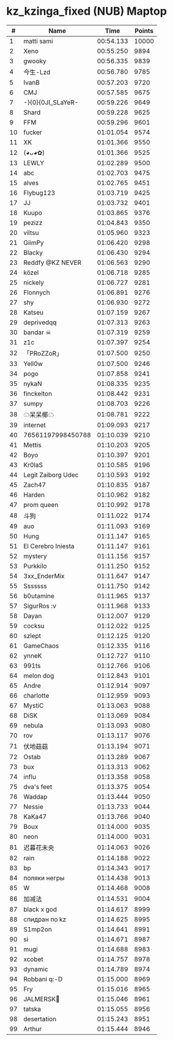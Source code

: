 # kz_kzinga_fixed (NUB) Maptop

|  # | Name | Time | Points |
|-------------- | -------------- | -------------- | -------------- | 
| 1 | matti sami | 00:54.133 | 10000 | 
| 2 | Xeno | 00:55.250 | 9894 | 
| 3 | gwooky | 00:56.335 | 9839 | 
| 4 | 今生-Lzd | 00:56.780 | 9785 | 
| 5 | IvanB | 00:57.203 | 9720 | 
| 6 | CMJ | 00:57.585 | 9675 | 
| 7 | -}{0}{0JI_SLaYeR- | 00:59.226 | 9649 | 
| 8 | Shard | 00:59.228 | 9625 | 
| 9 | FFM | 00:59.296 | 9601 | 
| 10 | fucker | 01:01.054 | 9574 | 
| 11 | XK | 01:01.366 | 9550 | 
| 12 | (◕ᴗ◕✿) | 01:01.366 | 9525 | 
| 13 | LEWLY | 01:02.289 | 9500 | 
| 14 | abc | 01:02.703 | 9475 | 
| 15 | alves | 01:02.765 | 9451 | 
| 16 | Flybug123 | 01:03.719 | 9425 | 
| 17 | JJ | 01:03.732 | 9401 | 
| 18 | Kuupo | 01:03.865 | 9376 | 
| 19 | pezizz | 01:04.843 | 9350 | 
| 20 | viltsu | 01:05.960 | 9323 | 
| 21 | GiimPy | 01:06.420 | 9298 | 
| 22 | Blacky | 01:06.430 | 9294 | 
| 23 | Reddfy @KZ NEVER | 01:06.563 | 9290 | 
| 24 | közel | 01:06.718 | 9285 | 
| 25 | nickely | 01:06.727 | 9281 | 
| 26 | Flonnych | 01:06.891 | 9276 | 
| 27 | shy | 01:06.930 | 9272 | 
| 28 | Katseu | 01:07.159 | 9267 | 
| 29 | deprivedqq | 01:07.313 | 9263 | 
| 30 | bandar ☠ | 01:07.319 | 9259 | 
| 31 | z1c | 01:07.397 | 9254 | 
| 32 | 「PRoZZoR」 | 01:07.500 | 9250 | 
| 33 | Yell0w | 01:07.500 | 9246 | 
| 34 | pogo | 01:07.858 | 9241 | 
| 35 | nykaN | 01:08.335 | 9235 | 
| 36 | finckelton | 01:08.442 | 9231 | 
| 37 | sumpy | 01:08.703 | 9226 | 
| 38 | ☁呆呆椰☁ | 01:08.781 | 9222 | 
| 39 | internet | 01:09.093 | 9217 | 
| 40 | 76561197998450788 | 01:10.039 | 9210 | 
| 41 | Mettis | 01:10.203 | 9205 | 
| 42 | Boyo | 01:10.397 | 9201 | 
| 43 | Kr0laS | 01:10.585 | 9196 | 
| 44 | Legit Zaiborg Udec | 01:10.593 | 9192 | 
| 45 | Zach47 | 01:10.835 | 9187 | 
| 46 | Harden | 01:10.962 | 9182 | 
| 47 | prom queen | 01:10.992 | 9178 | 
| 48 | 斗狗 | 01:11.022 | 9174 | 
| 49 | auo | 01:11.093 | 9169 | 
| 50 | Hung | 01:11.147 | 9165 | 
| 51 | El Cerebro Iniesta | 01:11.147 | 9161 | 
| 52 | mystery | 01:11.156 | 9157 | 
| 53 | Purkkilo | 01:11.250 | 9152 | 
| 54 | 3xx_EnderMix | 01:11.647 | 9147 | 
| 55 | Sssssss | 01:11.750 | 9142 | 
| 56 | b0utamine | 01:11.965 | 9137 | 
| 57 | SigurRos :v | 01:11.968 | 9133 | 
| 58 | Dayan | 01:12.007 | 9129 | 
| 59 | cocksu | 01:12.022 | 9125 | 
| 60 | szlept | 01:12.125 | 9120 | 
| 61 | GameChaos | 01:12.335 | 9116 | 
| 62 | ynneK | 01:12.727 | 9110 | 
| 63 | 991ts | 01:12.766 | 9106 | 
| 64 | melon dog | 01:12.843 | 9101 | 
| 65 | Andre | 01:12.914 | 9097 | 
| 66 | charlotte | 01:12.959 | 9093 | 
| 67 | MystiC | 01:13.063 | 9088 | 
| 68 | DiSK | 01:13.069 | 9084 | 
| 69 | nebula | 01:13.093 | 9080 | 
| 70 | rov | 01:13.117 | 9076 | 
| 71 | 伏地菇菇 | 01:13.194 | 9071 | 
| 72 | Ostab | 01:13.289 | 9067 | 
| 73 | bux | 01:13.313 | 9062 | 
| 74 | influ | 01:13.358 | 9058 | 
| 75 | dva's feet | 01:13.375 | 9054 | 
| 76 | Waddap | 01:13.444 | 9050 | 
| 77 | Nessie | 01:13.733 | 9044 | 
| 78 | KaKa47 | 01:13.766 | 9040 | 
| 79 | Boux | 01:14.000 | 9035 | 
| 80 | neon | 01:14.000 | 9031 | 
| 81 | 迟暮花未央 | 01:14.063 | 9026 | 
| 82 | rain | 01:14.188 | 9022 | 
| 83 | bp | 01:14.343 | 9017 | 
| 84 | поляки негры | 01:14.438 | 9013 | 
| 85 | W | 01:14.468 | 9008 | 
| 86 | 加减法 | 01:14.531 | 9004 | 
| 87 | black x god | 01:14.617 | 8999 | 
| 88 | спидран по kz | 01:14.625 | 8995 | 
| 89 | S1mp2on | 01:14.641 | 8991 | 
| 90 | si | 01:14.671 | 8987 | 
| 91 | mugi | 01:14.688 | 8983 | 
| 92 | xcobet | 01:14.757 | 8978 | 
| 93 | dynamic | 01:14.789 | 8974 | 
| 94 | Robbani q:-D | 01:15.000 | 8969 | 
| 95 | Fry | 01:15.016 | 8965 | 
| 96 | JALMERSK👀 | 01:15.046 | 8961 | 
| 97 | tatska | 01:15.055 | 8956 | 
| 98 | desertation | 01:15.243 | 8951 | 
| 99 | Arthur | 01:15.444 | 8946 | 

